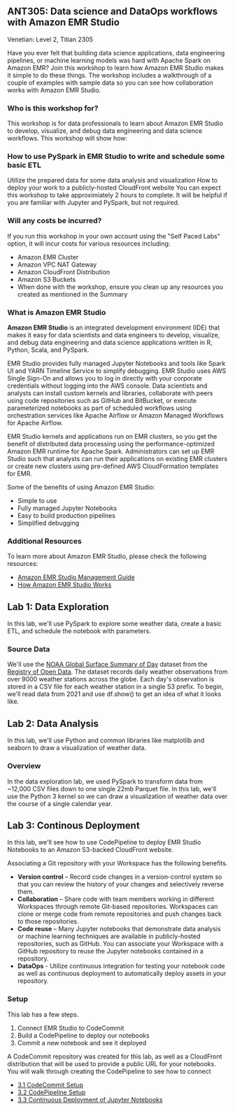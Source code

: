 ## ANT305: Data science and DataOps workflows with Amazon EMR Studio
Venetian: Level 2, Titian 2305

Have you ever felt that building data science applications, data engineering pipelines, or machine learning models was hard with Apache Spark on Amazon EMR? Join this workshop to learn how Amazon EMR Studio makes it simple to do these things. The workshop includes a walkthrough of a couple of examples with sample data so you can see how collaboration works with Amazon EMR Studio.

### Who is this workshop for?
This workshop is for data professionals to learn about Amazon EMR Studio to develop, visualize, and debug data engineering and data science workflows. This workshop will show how:

### How to use PySpark in EMR Studio to write and schedule some basic ETL
Utilize the prepared data for some data analysis and visualization
How to deploy your work to a publicly-hosted CloudFront website
You can expect this workshop to take approximiately 2 hours to complete. It will be helpful if you are familiar with Jupyter and PySpark, but not required.

### Will any costs be incurred?
If you run this workshop in your own account using the "Self Paced Labs" option, it will incur costs for various resources including:

* Amazon EMR Cluster
* Amazon VPC NAT Gateway
* Amazon CloudFront Distribution
* Amazon S3 Buckets
* When done with the workshop, ensure you clean up any resources you created as mentioned in the Summary

### What is Amazon EMR Studio
<b>Amazon EMR Studio</b> is an integrated development environment (IDE) that makes it easy for data scientists and data engineers to develop, visualize, and debug data engineering and data science applications written in R, Python, Scala, and PySpark.

EMR Studio provides fully managed Jupyter Notebooks and tools like Spark UI and YARN Timeline Service to simplify debugging. EMR Studio uses AWS Single Sign-On and allows you to log in directly with your corporate credentials without logging into the AWS console. Data scientists and analysts can install custom kernels and libraries, collaborate with peers using code repositories such as GitHub and BitBucket, or execute parameterized notebooks as part of scheduled workflows using orchestration services like Apache Airflow or Amazon Managed Workflows for Apache Airflow.

EMR Studio kernels and applications run on EMR clusters, so you get the benefit of distributed data processing using the performance-optimized Amazon EMR runtime for Apache Spark. Administrators can set up EMR Studio such that analysts can run their applications on existing EMR clusters or create new clusters using pre-defined AWS CloudFormation templates for EMR.

Some of the benefits of using Amazon EMR Studio:

* Simple to use
* Fully managed Jupyter Notebooks
* Easy to build production pipelines
* Simplified debugging

### Additional Resources
To learn more about Amazon EMR Studio, please check the following resources:

* <a href="https://docs.aws.amazon.com/emr/latest/ManagementGuide/emr-studio.html" target=_>Amazon EMR Studio Management Guide</a> 
* <a href="https://docs.aws.amazon.com/emr/latest/ManagementGuide/how-emr-studio-works.html" target=_>How Amazon EMR Studio Works</a>

## Lab 1: Data Exploration
In this lab, we'll use PySpark to explore some weather data, create a basic ETL, and schedule the notebook with parameters.

### Source Data
We'll use the <a href="https://registry.opendata.aws/noaa-gsod" target=_>NOAA Global Surface Summary of Day</a> dataset from the <a href="https://registry.opendata.aws" target=_>Registry of Open Data</a>. The dataset records daily weather observations from over 9000 weather stations across the globe. Each day's observation is stored in a CSV file for each weather station in a single S3 prefix. To begin, we'll read data from 2021 and use df.show() to get an idea of what it looks like.

## Lab 2: Data Analysis
In this lab, we'll use Python and common libraries like matplotlib and seaborn to draw a visualization of weather data.

### Overview
In the data exploration lab, we used PySpark to transform data from ~12,000 CSV files down to one single 22mb Parquet file. In this lab, we'll use the Python 3 kernel so we can draw a visualization of weather data over the course of a single calendar year.

## Lab 3: Continous Deployment
In this lab, we'll see how to use CodePipeline to deploy EMR Studio Notebooks to an Amazon S3-backed CloudFront website.

Associating a Git repository with your Workspace has the following benefits.

* <b>Version control</b> – Record code changes in a version-control system so that you can review the history of your changes and selectively reverse them.
* <b>Collaboration</b> – Share code with team members working in different Workspaces through remote Git-based repositories. Workspaces can clone or merge code from remote repositories and push changes back to those repositories.
* <b>Code reuse</b> – Many Jupyter notebooks that demonstrate data analysis or machine learning techniques are available in publicly-hosted repositories, such as GitHub. You can associate your Workspace with a GitHub repository to reuse the Jupyter notebooks contained in a repository.
* <b>DataOps</b> - Utilize continuous integration for testing your notebook code as well as continuous deployment to automatically deploy assets in your repository.

### Setup
This lab has a few steps.

1. Connect EMR Studio to CodeCommit
2. Build a CodePipeline to deploy our notebooks
3. Commit a new notebook and see it deployed

A CodeCommit repository was created for this lab, as well as a CloudFront distribution that will be used to provide a public URL for your notebooks. You will walk through creating the CodePipeline to see how to connect

* <a href="https://catalog.us-east-1.prod.workshops.aws/v2/workshops/ba48ba09-99ad-4113-b77c-0131ef9452c9/en-US/labs/continuous-deployment/codecommit-setup" target=_>3.1 CodeCommit Setup</a>
* <a href="https://catalog.us-east-1.prod.workshops.aws/v2/workshops/ba48ba09-99ad-4113-b77c-0131ef9452c9/en-US/labs/continuous-deployment/codepipeline-setup" target=_>3.2 CodePipeline Setup</a>
* <a href="https://catalog.us-east-1.prod.workshops.aws/v2/workshops/ba48ba09-99ad-4113-b77c-0131ef9452c9/en-US/labs/continuous-deployment/notebook-deployment" target=_>3.3 Continuous Deployment of Jupyter Notebooks</a>